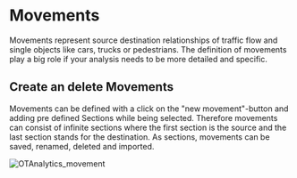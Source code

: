 # Movements

Movements represent source destination relationships of traffic flow and single objects like cars, trucks or pedestrians.
The definition of movements play a big role if your analysis needs to be more detailed and specific.

## Create an delete Movements

Movements can be defined with a click on the "new movement"-button and adding pre defined Sections while being selected.
Therefore movements can consist of infinite sections where the first section is the source and the last section stands for the destination.
As sections, movements can be saved, renamed, deleted and imported.

![OTAnalytics_movement](https://user-images.githubusercontent.com/75123353/142611770-d5f0f720-dc88-415a-9930-d9345c70e111.gif)
